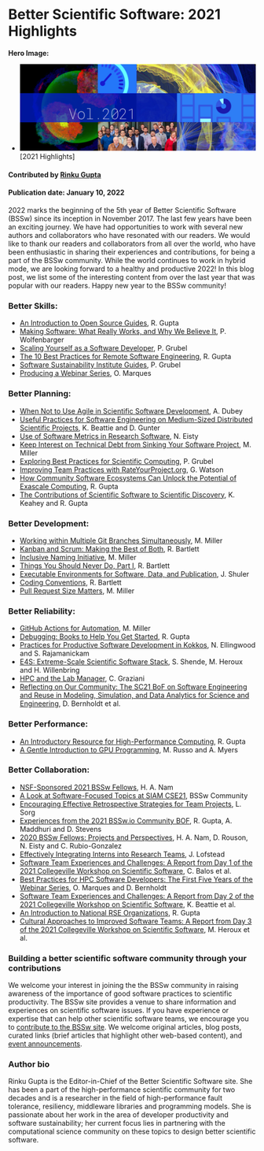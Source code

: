 # Better Scientific Software: 2021 Highlights

**Hero Image:**
- <img src="../../images/Blog_2112_YIR_Montage.png" />[2021 Highlights]

#### Contributed by [Rinku Gupta](https://github.com/rinkug "Rinku Gupta GitHub Profile")

#### Publication date: January 10, 2022

2022 marks the beginning of the 5th year of Better Scientific Software (BSSw) since its inception in November 2017. The last few years have been an exciting journey. We have had opportunities to work with several new authors and collaborators who have resonated with our readers. We would like to thank our readers and collaborators from all over the world, who have been enthusiastic in sharing their experiences and contributions, for being a part of the BSSw community. While the world continues to work in hybrid mode, we are looking forward to a healthy and productive 2022! In this blog post, we list some of the interesting content from over the last year that was popular with our readers. Happy new year to the BSSw community!

### Better Skills:
- [An Introduction to Open Source Guides](https://bssw.io/items/an-introduction-to-open-source-guides), R. Gupta
- [Making Software: What Really Works, and Why We Believe It](https://bssw.io/items/making-software-what-really-works-and-why-we-believe-it), P. Wolfenbarger
- [Scaling Yourself as a Software Developer](https://bssw.io/items/scaling-yourself-as-a-software-developer), P. Grubel
- [The 10 Best Practices for Remote Software Engineering](https://bssw.io/items/the-10-best-practices-for-remote-software-engineering), R. Gupta
- [Software Sustainability Institute Guides](https://bssw.io/items/software-sustainability-institute-guides), P. Grubel
- [Producing a Webinar Series](https://bssw.io/items/producing-a-webinar-series), O. Marques

### Better Planning:
- [When Not to Use Agile in Scientific Software Development](https://bssw.io/blog_posts/when-not-to-use-agile-in-scientific-software-development), A. Dubey
- [Useful Practices for Software Engineering on Medium-Sized Distributed Scientific Projects](https://bssw.io/blog_posts/useful-practices-for-software-engineering-on-medium-sized-distributed-scientific-projects), K. Beattie and D. Gunter
- [Use of Software Metrics in Research Software](https://bssw.io/blog_posts/use-of-software-metrics-in-research-software), N. Eisty
- [Keep Interest on Technical Debt from Sinking Your Software Project](https://bssw.io/items/keep-interest-on-technical-debt-from-sinking-your-software-project), M. Miller
- [Exploring Best Practices for Scientific Computing](https://bssw.io/items/exploring-best-practices-for-scientific-computing), P. Grubel
- [Improving Team Practices with RateYourProject.org](https://bssw.io/blog_posts/improving-team-practices-with-rateyourproject-org), G. Watson
- [How Community Software Ecosystems Can Unlock the Potential of Exascale Computing](https://bssw.io/items/how-community-software-ecosystems-can-unlock-the-potential-of-exascale-computing), R. Gupta
- [The Contributions of Scientific Software to Scientific Discovery](https://bssw.io/blog_posts/the-contributions-of-scientific-software-to-scientific-discovery), K. Keahey and R. Gupta

### Better Development:
- [Working within Multiple Git Branches Simultaneously](https://bssw.io/items/working-within-multiple-git-branches-simultaneously), M. Miller
- [Kanban and Scrum: Making the Best of Both](https://bssw.io/items/kanban-and-scrum-making-the-best-of-both), R. Bartlett
- [Inclusive Naming Initiative](https://bssw.io/items/inclusive-naming-initiative), M. Miller
- [Things You Should Never Do, Part I](https://bssw.io/items/things-you-should-never-do-part-i), R. Bartlett
- [Executable Environments for Software, Data, and Publication](https://bssw.io/items/executable-environments-for-software-data-and-publication), J. Shuler
- [Coding Conventions](https://bssw.io/items/coding-conventions), R. Bartlett
- [Pull Request Size Matters](https://bssw.io/items/pull-request-size-matters), M. Miller

### Better Reliability:
- [GitHub Actions for Automation](https://bssw.io/items/github-actions-for-automation), M. Miller
- [Debugging: Books to Help You Get Started](https://bssw.io/items/debugging-books-to-help-you-get-started), R. Gupta
- [Practices for Productive Software Development in Kokkos](https://bssw.io/blog_posts/practices-for-productive-software-development-in-kokkos), N. Ellingwood and S. Rajamanickam
- [E4S: Extreme-Scale Scientific Software Stack](https://bssw.io/blog_posts/e4s-extreme-scale-scientific-software-stack), S. Shende, M. Heroux and H. Willenbring
- [HPC and the Lab Manager](https://bssw.io/blog_posts/hpc-and-the-lab-manager), C. Graziani
- [Reflecting on Our Community: The SC21 BoF on Software Engineering and Reuse in Modeling, Simulation, and Data Analytics for Science and Engineering](https://bssw.io/blog_posts/reflecting-on-our-community-the-sc21-bof-on-software-engineering-and-reuse-in-modeling-simulation-and-data-analytics-for-science-and-engineering), D. Bernholdt et al.

### Better Performance:
- [An Introductory Resource for High-Performance Computing](https://bssw.io/items/an-introductory-resource-for-high-performance-computing), R. Gupta
- [A Gentle Introduction to GPU Programming](https://bssw.io/blog_posts/a-gentle-introduction-to-gpu-programming), M. Russo and A. Myers

### Better Collaboration:
- [NSF-Sponsored 2021 BSSw Fellows](https://bssw.io/blog_posts/nsf-sponsored-2021-bssw-fellows), H. A. Nam
- [A Look at Software-Focused Topics at SIAM CSE21](https://bssw.io/blog_posts/a-look-at-software-focused-topics-at-siam-cse21), BSSw Community
- [Encouraging Effective Retrospective Strategies for Team Projects](https://bssw.io/blog_posts/encouraging-effective-retrospective-strategies-for-team-projects), L. Sorg
- [Experiences from the 2021 BSSw.io Community BOF](https://bssw.io/blog_posts/experiences-from-the-2021-bssw-io-community-bof), R. Gupta, A. Maddhuri and D. Stevens
- [2020 BSSw Fellows: Projects and Perspectives](https://bssw.io/blog_posts/2020-bssw-fellows-projects-and-perspectives), H. A. Nam, D. Rouson, N. Eisty and C. Rubio-Gonzalez
- [Effectively Integrating Interns into Research Teams](https://bssw.io/blog_posts/effectively-integrating-interns-into-research-teams), J. Lofstead
- [Software Team Experiences and Challenges: A Report from Day 1 of the 2021 Collegeville Workshop on Scientific Software](https://bssw.io/blog_posts/software-team-experiences-and-challenges-a-report-from-day-1-of-the-2021-collegeville-workshop-on-scientific-software), C. Balos et al.
- [Best Practices for HPC Software Developers: The First Five Years of the Webinar Series](https://bssw.io/blog_posts/best-practices-for-hpc-software-developers-the-first-five-years-of-the-webinar-series), O. Marques and D. Bernholdt
- [Software Team Experiences and Challenges: A Report from Day 2 of the 2021 Collegeville Workshop on Scientific Software](https://bssw.io/blog_posts/software-team-experiences-and-challenges-a-report-from-day-2-of-the-2021-collegeville-workshop-on-scientific-software), K. Beattie et al.
- [An Introduction to National RSE Organizations](https://bssw.io/items/an-introduction-to-national-rse-organizations), R. Gupta
- [Cultural Approaches to Improved Software Teams: A Report from Day 3 of the 2021 Collegeville Workshop on Scientific Software](https://bssw.io/blog_posts/cultural-approaches-to-improved-software-teams-a-report-from-day-3-of-the-2021-collegeville-workshop-on-scientific-software), M. Heroux et al.

### Building a better scientific software community through your contributions

We welcome your interest in joining the the BSSw community in raising awareness of the importance of good software practices to scientific productivity.  The BSSw site provides a venue to share information and experiences on scientific software issues.   If you have experience or expertise that can help other scientific software teams, we encourage you to [contribute to the BSSw site](https://bssw.io/pages/what-to-contribute-content-for-better-scientific-software).  We welcome original articles, blog posts, curated links (brief articles that highlight other web-based content), and [event announcements](https://bssw.io/events).

### Author bio
Rinku Gupta is the Editor-in-Chief of the Better Scientific Software site. She has been a part of the high-performance scientific community for two decades and is a researcher in the field of high-performance fault tolerance, resiliency, middleware libraries and programming models. She is passionate about her work in the area of developer productivity and software sustainability; her current focus lies in partnering with the computational science community on these topics to design better scientific software.

<!---
Publish: yes
Track: community
Pinned: no
RSS Update: 2022-01-10
Topics: projects and organizations
--->


